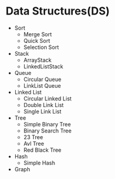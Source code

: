
# Data Structures(DS)
- Sort
  * Merge Sort
  * Quick Sort
  * Selection Sort
- Stack
  * ArrayStack
  * LinkedListStack  
- Queue
  * Circular Queue
  * LinkList Queue
- Linked List
  * Circular Linked List
  * Double Link List
  * Single Link List
- Tree
  * Simple Binary Tree
  * Binary Search Tree
  * 23 Tree
  * Avl Tree  
  * Red Black Tree
- Hash
  * Simple Hash
- Graph